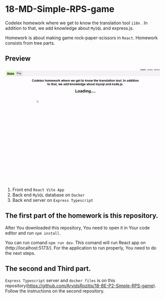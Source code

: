 # 18-MD-Simple-RPS-game

Codelex homework where we get to know the translation tool `i18n` .
In addition to that, we add knowledge about `MySQL` and express.js.

Homework is about making game rock-paper-scissors in `React`.
Homework consists from tree parts.

## Preview

![preview3](./preview3.gif)

1. Front end `React Vite App`
2. Back end `MySQL` database on `Docker`
3. Back end server on `Express Typescript`

## The first part of the homework is this repository.
After You downloaded this repository, You need to open it in Your code editor and run `npm install`.

You can run comand `npm run dev`.
This comand will run React app on (http://localhost:5173/).
For the application to run properly, You need to do the next steps.

## The second and Third part.
`Express Typescript` server and `docker files` is on this repository(https://github.com/ArvidsRozitis/18-BE-P2-Simple-RPS-game).
Follow the instructions on the second repository.


